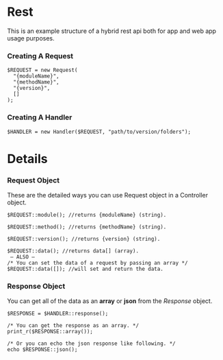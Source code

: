 # Rest

This is an example structure of a hybrid rest api both for app and web app usage purposes.

### Creating A Request

```
$REQUEST = new Request(
  "{moduleName}",
  "{methodName}",
  "{version}",
  []
);
```

### Creating A Handler

```
$HANDLER = new Handler($REQUEST, "path/to/version/folders");
```

# Details

### Request Object

These are the detailed ways you can use Request object in a Controller object.

```
$REQUEST::module(); //returns {moduleName} (string).

$REQUEST::method(); //returns {methodName} (string).

$REQUEST::version(); //returns {version} (string).

$REQUEST::data(); //returns data[] (array).
 — ALSO —
/* You can set the data of a request by passing an array */
$REQUEST::data([]); //will set and return the data.
```

### Response Object

You can get all of the data as an **array** or **json** from the _Response_ object.

```
$RESPONSE = $HANDLER::response();

/* You can get the response as an array. */
print_r($RESPONSE::array());

/* Or you can echo the json response like following. */
echo $RESPONSE::json();
```
